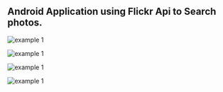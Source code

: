 ## Android Application using Flickr Api to Search photos.

![example 1]('screenshots/one.png')


![example 1]('screenshots/two.png')

![example 1]('screenshots/three.png')

![example 1]('screenshots/four.png')